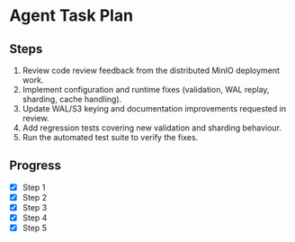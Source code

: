# Agent Task Plan

## Steps
1. Review code review feedback from the distributed MinIO deployment work.
2. Implement configuration and runtime fixes (validation, WAL replay, sharding, cache handling).
3. Update WAL/S3 keying and documentation improvements requested in review.
4. Add regression tests covering new validation and sharding behaviour.
5. Run the automated test suite to verify the fixes.

## Progress
- [x] Step 1
- [x] Step 2
- [x] Step 3
- [x] Step 4
- [x] Step 5
